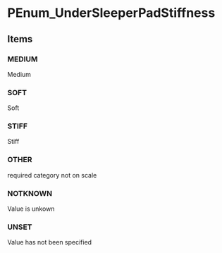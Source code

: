 # PEnum_UnderSleeperPadStiffness
<!-- end of short definition -->

## Items

### MEDIUM
Medium

### SOFT
Soft

### STIFF
Stiff

### OTHER
required category not on scale

### NOTKNOWN
Value is unkown

### UNSET
Value has not been specified
